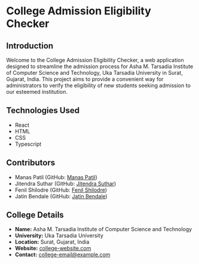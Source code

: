 # College Admission Eligibility Checker

## Introduction

Welcome to the College Admission Eligibility Checker, a web application designed to streamline the admission process for Asha M. Tarsadia Institute of Computer Science and Technology, Uka Tarsadia University in Surat, Gujarat, India. This project aims to provide a convenient way for administrators to verify the eligibility of new students seeking admission to our esteemed institution.

## Technologies Used

- React
- HTML
- CSS
- Typescript

## Contributors

- Manas Patil (GitHub: [Manas Patil](https://github.com/patilmanas04))
- Jitendra Suthar (GitHub: [Jitendra Suthar](https://github.com/jeetsuthar))
- Fenil Shilodre (GitHub: [Fenil Shilodre](https://github.com/FenilShilodre))
- Jatin Bendale (GitHub: [Jatin Bendale](https://github.com/bendalejatin))

## College Details

- **Name:** Asha M. Tarsadia Institute of Computer Science and Technology
- **University:** Uka Tarsadia University
- **Location:** Surat, Gujarat, India
- **Website:** [college-website.com](link-to-college-website)
- **Contact:** [college-email@example.com](mailto:college-email@example.com)